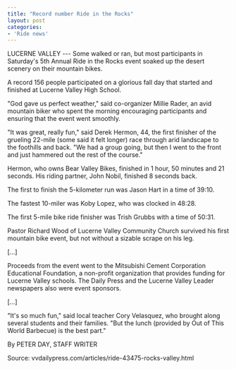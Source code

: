 ```yaml
---
title: "Record number Ride in the Rocks"
layout: post
categories:
- 'Ride news'
---
```


LUCERNE VALLEY --- Some walked or ran, but most participants in Saturday's 5th Annual Ride in the Rocks event soaked up the desert scenery on their mountain bikes.

A record 156 people participated on a glorious fall day that started and finished at Lucerne Valley High School.

"God gave us perfect weather," said co-organizer Millie Rader, an avid mountain biker who spent the morning encouraging participants and ensuring that the event went smoothly.

"It was great, really fun," said Derek Hermon, 44, the first finisher of the grueling 22-mile (some said it felt longer) race through arid landscape to the foothills and back. "We had a group going, but then I went to the front and just hammered out the rest of the course."

Hermon, who owns Bear Valley Bikes, finished in 1 hour, 50 minutes and 21 seconds. His riding partner, John Nobil, finished 8 seconds back.

The first to finish the 5-kilometer run was Jason Hart in a time of 39:10.

The fastest 10-miler was Koby Lopez, who was clocked in 48:28.

The first 5-mile bike ride finisher was Trish Grubbs with a time of 50:31.

Pastor Richard Wood of Lucerne Valley Community Church survived his first mountain bike event, but not without a sizable scrape on his leg.

\[...\]

Proceeds from the event went to the Mitsubishi Cement Corporation Educational Foundation, a non-profit organization that provides funding for Lucerne Valley schools. The Daily Press and the Lucerne Valley Leader newspapers also were event sponsors.

\[...\]

"It's so much fun," said local teacher Cory Velasquez, who brought along several students and their families. "But the lunch (provided by Out of This World Barbecue) is the best part."

By PETER DAY, STAFF WRITER

Source: vvdailypress.com/articles/ride-43475-rocks-valley.html